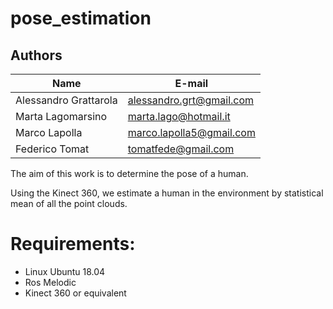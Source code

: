 # pose_estimation

## Authors
| Name | E-mail |
|------|--------|
| Alessandro Grattarola | alessandro.grt@gmail.com |
| Marta Lagomarsino | marta.lago@hotmail.it |
| Marco Lapolla | marco.lapolla5@gmail.com |
| Federico Tomat | tomatfede@gmail.com |

The aim of this work is to determine the pose of a human.

Using the Kinect 360, we estimate a human in the environment by statistical mean of all the point clouds.

# Requirements:
* Linux Ubuntu 18.04
* Ros Melodic
* Kinect 360 or equivalent
